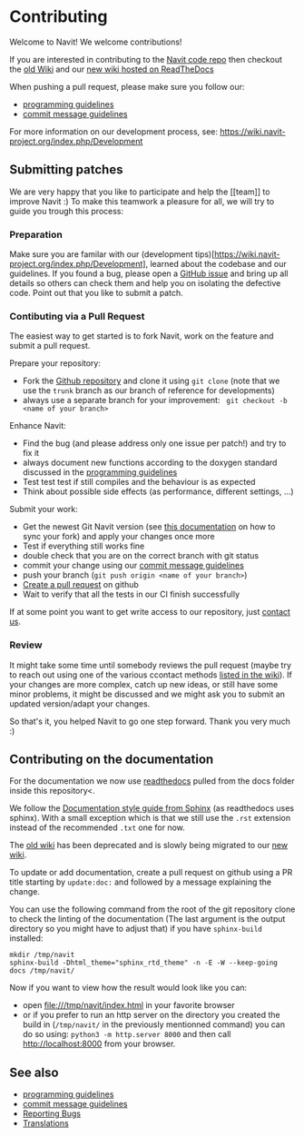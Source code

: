 # Contributing

Welcome to Navit! We welcome contributions!

If you are interested in contributing to the [Navit code repo](README.md)
then checkout the [old Wiki](https://wiki.navit-project.org/index.php/Main_Page)
and our [new wiki hosted on ReadTheDocs](https://navit.readthedocs.io)

When pushing a pull request, please make sure you follow our:
* [programming guidelines](https://navit.readthedocs.io/en/trunk/development/programming_guidelines.html)
* [commit message guidelines](https://navit.readthedocs.io/en/trunk/development/commit_guidelines.html)

For more information on our development process, see: https://wiki.navit-project.org/index.php/Development

## Submitting patches

We are very happy that you like to participate and help the [[team]] to improve Navit :) To make this teamwork a pleasure for all, we will try to guide you trough this process:

### Preparation

Make sure you are familar with our (development tips)[https://wiki.navit-project.org/index.php/Development], learned about the codebase and our guidelines.
If you found a bug, please open a [GitHub issue](https://github.com/navit-gps/navit/issues) and bring up all details so others can check them and help you on isolating the defective code.
Point out that you like to submit a patch.

### Contibuting via a Pull Request

The easiest way to get started is to fork Navit, work on the feature and submit a pull request.

Prepare your repository:
 * Fork the [Github repository](https://github.com/navit-gps/navit) and clone it using `git clone` (note that we use the `trunk`
   branch as our branch of reference for developments)
 * always use a separate branch for your improvement: ` git checkout -b <name of your branch>`

Enhance Navit:
 * Find the bug (and please address only one issue per patch!) and try to fix it
 * always document new functions according to the doxygen standard discussed in the [programming guidelines](https://navit.readthedocs.io/en/trunk/development/programming_guidelines.html)
 * Test test test if still compiles and the behaviour is as expected
 * Think about possible side effects (as performance, different settings, ...)

Submit your work:
 * Get the newest Git Navit version (see [this documentation](https://help.github.com/en/articles/syncing-a-fork) on how to sync your fork) and apply your changes once more
 * Test if everything still works fine
 * double check that you are on the correct branch with git status
 * commit your change using our [commit message guidelines](https://navit.readthedocs.io/en/trunk/development/commit_guidelines.html)
 * push your branch (`git push origin <name of your branch>`)
 * [Create a pull request](https://help.github.com/articles/creating-a-pull-request/) on github
 * Wait to verify that all the tests in our CI finish successfully

If at some point you want to get write access to our repository, just [contact us](https://wiki.navit-project.org/index.php/Contacts).

### Review

It might take some time until somebody reviews the pull request (maybe try to reach out using one of the various ccontact methods [listed in the wiki](https://wiki.navit-project.org/index.php/Contacts)).
If your changes are more complex, catch up new ideas, or still have some minor problems, it might be discussed and we might ask you to submit an updated version/adapt your changes.

So that's it, you helped Navit to go one step forward. Thank you very much :)

## Contributing on the documentation

For the documentation we now use [readthedocs](https://navit.readthedocs.io/en/trunk/) pulled from the docs folder inside this repository<.

We follow the [Documentation style guide from Sphinx](https://documentation-style-guide-sphinx.readthedocs.io/en/latest/style-guide.html) (as readthedocs uses sphinx).
With a small exception which is that we still use the `.rst` extension instead of the recommended `.txt` one for now.

The [old wiki](https://wiki.navit-project.org/index.php) has been deprecated and is slowly being migrated to our
[new wiki](https://navit.readthedocs.io/en/trunk/).

To update or add documentation, create a pull request on github using a PR title starting by `update:doc:` and followed by a
message explaining the change.

You can use the following command from the root of the git repository clone to check the linting of the documentation (The last argument is the output directory so you might have to adjust that) if you have `sphinx-build` installed:

```
mkdir /tmp/navit
sphinx-build -Dhtml_theme="sphinx_rtd_theme" -n -E -W --keep-going docs /tmp/navit/
```

Now if you want to view how the result would look like you can:
 * open <file:///tmp/navit/index.html> in your favorite browser
 * or if you prefer to run an http server on the directory you created the build in (`/tmp/navit/` in the previously mentionned command) you can do so using: `python3 -m http.server 8000` and then call <http://localhost:8000> from your browser.

## See also

 * [programming guidelines](https://navit.readthedocs.io/en/trunk/development/programming_guidelines.html)
 * [commit message guidelines](https://navit.readthedocs.io/en/trunk/development/commit_guidelines.html)
 * [Reporting Bugs](https://wiki.navit-project.org/index.php/Reporting_Bugs)
 * [Translations](https://wiki.navit-project.org/index.php/Translations)
